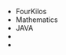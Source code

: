 - FourKilos
- Mathematics
- JAVA
- 
-

<!---
FourKilos/FourKilos is a ✨ special ✨ repository because its `README.md` (this file) appears on your GitHub profile.
You can click the Preview link to take a look at your changes.
--->
